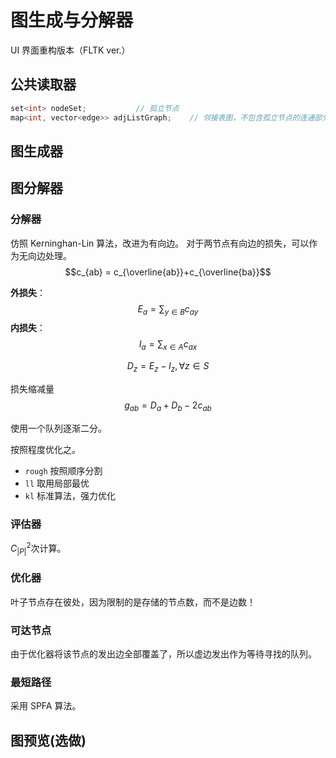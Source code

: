 # 图生成与分解器

UI 界面重构版本（FLTK ver.）

## 公共读取器

```cpp
set<int> nodeSet;			// 孤立节点
map<int, vector<edge>> adjListGraph;	// 邻接表图，不包含孤立节点的连通部分，连通点可能为发出空边集合。
```

## 图生成器


## 图分解器

### 分解器

仿照 Kerninghan-Lin 算法，改进为有向边。
对于两节点有向边的损失，可以作为无向边处理。
$$c_{ab} = c_{\overline{ab}}+c_{\overline{ba}}$$

**外损失**：
$$E_a=\sum_{y \in B}c_{ay}$$
**内损失**：
$$I_a=\sum_{x \in A}c_{ax}$$

$$D_z = E_z - I_z, \forall z \in S$$

损失缩减量
$$g_{ab} = D_a + D_b - 2c_{ab}$$

使用一个队列逐渐二分。

按照程度优化之。
- `rough` 按照顺序分割
- `ll` 取用局部最优
- `kl` 标准算法，强力优化

### 评估器

$C_{|P|}^2$次计算。

### 优化器

叶子节点存在彼处，因为限制的是存储的节点数，而不是边数！

### 可达节点

由于优化器将该节点的发出边全部覆盖了，所以虚边发出作为等待寻找的队列。

### 最短路径

采用 SPFA 算法。

## 图预览(选做)